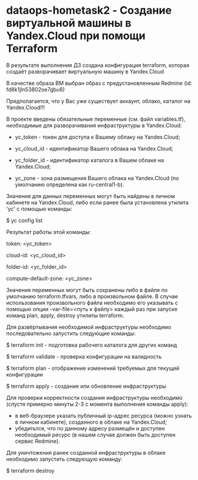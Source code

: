 # dataops-hometask2 - Создание виртуальной машины в Yandex.Cloud при помощи Terraform

В результате выполнения ДЗ создана конфигурация terraform, которая создаёт разворачивает виртуальную машину в Yandex.Cloud

В качестве образа ВМ выбран образ с предустановленным Redmine (id: fd8k1jln53802oe7gbu6)

Предполагается, что у Вас уже существует аккаунт, облако, каталог на Yandex.Cloud!!!

В проекте введены обязательные переменные (см. файл variables.tf), необходимые для разворачивания инфраструктуры в Yandex.Cloud:

- yc_token - токен для доступа к Вашему облаку на Yandex.Cloud;

- yc_cloud_id - идентификатор Вашего облака на Yandex.Cloud;

- yc_folder_id - идентификатор каталога в Вашем облаке на Yandex.Cloud;

- yc_zone - зона размещения Вашего облака на Yandex.Cloud (по умолчанию определена как ru-central1-b).

Значения для данных переменных могут быть найдены в личном кабинете на Yandex.Cloud, либо если ранее была установлена утилита 'yc' с помощью команды:

$ yc config list

Результат работы этой команды:

token: <yc_token>

cloud-id: <yc_cloud_id>

folder-id: <yc_folder_id>

compute-default-zone: <yc_zone>


Значения переменных могут быть сохранены либо в файле по умолчанию terraform.tfvars, либо в произвольном файле.
В случае использования произвольного файла необходимо его указывать с помощью опции -var-file=<путь к файлу> каждый раз при запуске команд plan, apply, destroy утилиты terraform.

Для развёртывания необходимой инфраструктуры необходимо последовательно запустить следующие команды:

  $ terraform init          - подготовка рабочего каталога для других команд
  
  $ terraform validate      - проверка конфигурации на валидность
  
  $ terraform plan          - отображение изменений требуемых для текущей конфигурации
  
  $ terraform apply         - создание или обновление инфраструктуры
  
Для проверки корректности создания инфраструктуры необходимо (спустя примерно минуты 2-3 с момента выполнения команды apply):
 - в веб-браузере указать публичный ip-адрес ресурса (можно узнать в личном кабинете), созданного в облаке на Yandex.Cloud;
 - убедитьтся, что по данному адресу размещён и доступен необходимый ресурс (в нашем случае должен быть доступен сервис Redmine).
  
Для уничтожения ранее созданной инфраструктуры в облаке необходимо запустить следующую команду:
  
  $ terraform destroy
  
  

